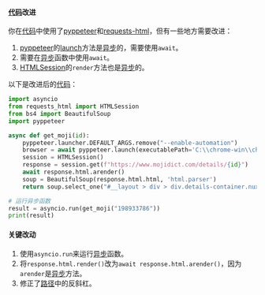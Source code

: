 

#### [代码](https://zh.wikipedia.org/wiki/代码)改进

你在[代码](https://zh.wikipedia.org/wiki/代码)中使用了[pyppeteer](https://zh.wikipedia.org/wiki/pyppeteer)和[requests-html](https://zh.wikipedia.org/wiki/requests-html)，但有一些地方需要改进：

1. [pyppeteer](https://zh.wikipedia.org/wiki/pyppeteer)的[launch](https://zh.wikipedia.org/wiki/launch)方法是[异步](https://zh.wikipedia.org/wiki/异步)的，需要使用`await`。
2. 需要在[异步](https://zh.wikipedia.org/wiki/异步)函数中使用`await`。
3. [HTMLSession](https://zh.wikipedia.org/wiki/HTMLSession)的`render`方法也是[异步](https://zh.wikipedia.org/wiki/异步)的。

以下是改进后的[代码](https://zh.wikipedia.org/wiki/代码)：

```python
import asyncio
from requests_html import HTMLSession
from bs4 import BeautifulSoup
import pyppeteer

async def get_moji(id):
    pyppeteer.launcher.DEFAULT_ARGS.remove("--enable-automation")
    browser = await pyppeteer.launch(executablePath='C:\\chrome-win\\chrome.exe')
    session = HTMLSession()
    response = session.get(f"https://www.mojidict.com/details/{id}")
    await response.html.arender()
    soup = BeautifulSoup(response.html.html, 'html.parser')
    return soup.select_one("#__layout > div > div.details-container.nuxt > div.details-info > div > div.word-head > div.word-head-main > div.head-spell > span.spell").prettify()

# 运行异步函数
result = asyncio.run(get_moji("198933786"))
print(result)
```

#### 关键改动

1. 使用`asyncio.run`来运行[异步](https://zh.wikipedia.org/wiki/异步)函数。
2. 将`response.html.render()`改为`await response.html.arender()`，因为`arender`是[异步](https://zh.wikipedia.org/wiki/异步)方法。
3. 修正了[路径](https://zh.wikipedia.org/wiki/路径)中的反斜杠。

